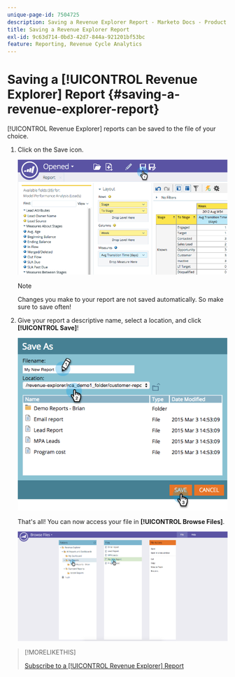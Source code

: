 ```yaml
---
unique-page-id: 7504725
description: Saving a Revenue Explorer Report - Marketo Docs - Product Documentation
title: Saving a Revenue Explorer Report
exl-id: 9c63d714-0bd3-42d7-844a-921201bf53bc
feature: Reporting, Revenue Cycle Analytics
---
```

# Saving a [!UICONTROL Revenue Explorer] Report {#saving-a-revenue-explorer-report}

[!UICONTROL Revenue Explorer] reports can be saved to the file of your choice.

1. Click on the Save icon.

   ![](assets/image2015-3-25-17-3a8-3a49.png)

   >[!NOTE]
   >
   >Changes you make to your report are not saved automatically. So make sure to save often!

1. Give your report a descriptive name, select a location, and click **[!UICONTROL Save]**!

   ![](assets/image2015-3-26-13-3a30-3a33.png)

   That's all! You can now access your file in **[!UICONTROL Browse Files]**.

   ![](assets/image2015-3-27-11-3a32-3a51.png)

>[!MORELIKETHIS]
>
>[Subscribe to a [!UICONTROL Revenue Explorer] Report](/help/marketo/product-docs/reporting/revenue-cycle-analytics/revenue-explorer/subscribe-to-a-revenue-explorer-report.md)
